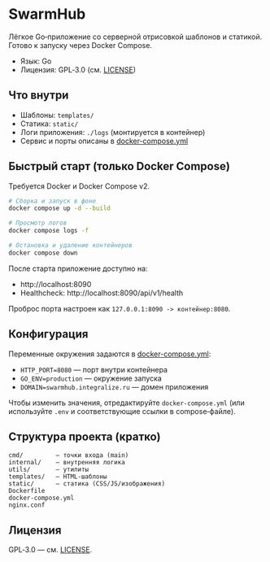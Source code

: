 # SwarmHub

Лёгкое Go‑приложение со серверной отрисовкой шаблонов и статикой. Готово к запуску через Docker Compose.

- Язык: Go
- Лицензия: GPL‑3.0 (см. [LICENSE](LICENSE))

## Что внутри
- Шаблоны: `templates/`
- Статика: `static/`
- Логи приложения: `./logs` (монтируется в контейнер)
- Сервис и порты описаны в [docker-compose.yml](docker-compose.yml)

## Быстрый старт (только Docker Compose)

Требуется Docker и Docker Compose v2.

```bash
# Сборка и запуск в фоне
docker compose up -d --build

# Просмотр логов
docker compose logs -f

# Остановка и удаление контейнеров
docker compose down
```

После старта приложение доступно на:
- http://localhost:8090
- Healthcheck: http://localhost:8090/api/v1/health

Проброс порта настроен как `127.0.0.1:8090 -> контейнер:8080`.

## Конфигурация

Переменные окружения задаются в [docker-compose.yml](docker-compose.yml):
- `HTTP_PORT=8080` — порт внутри контейнера
- `GO_ENV=production` — окружение запуска
- `DOMAIN=swarmhub.integralize.ru` — домен приложения

Чтобы изменить значения, отредактируйте `docker-compose.yml` (или используйте `.env` и соответствующие ссылки в compose‑файле).

## Структура проекта (кратко)
```
cmd/         — точки входа (main)
internal/    — внутренняя логика
utils/       — утилиты
templates/   — HTML‑шаблоны
static/      — статика (CSS/JS/изображения)
Dockerfile
docker-compose.yml
nginx.conf
```

## Лицензия

GPL‑3.0 — см. [LICENSE](LICENSE).
